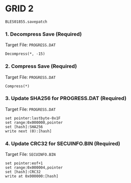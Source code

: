#  GRID 2 

`BLES01855.savepatch`

### 1. Decompress Save (Required)

Target File: `PROGRESS.DAT`

```
Decompress(*, -15)
```

### 2. Compress Save (Required)

Target File: `PROGRESS.DAT`

```
Compress(*)
```

### 3. Update SHA256 for PROGRESS.DAT (Required)

Target File: `PROGRESS.DAT`

```
set pointer:lastbyte-0x1F
set range:0x000000,pointer
set [hash]:SHA256
write next (0):[hash]
```

### 4. Update CRC32 for SECUINFO.BIN (Required)

Target File: `SECUINFO.BIN`

```
set pointer:eof+1
set range:0x000004,pointer
set [hash]:CRC32
write at 0x000000:[hash]
```

